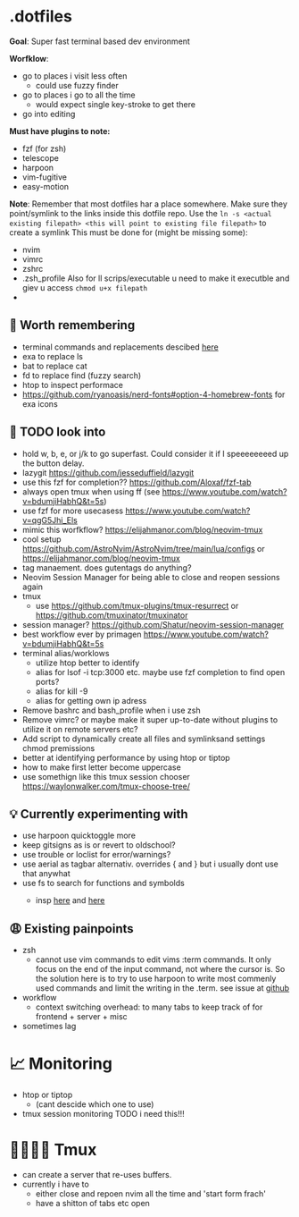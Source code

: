# .dotfiles

**Goal**: Super fast terminal based dev environment 

**Worfklow**:
- go to places i visit less often
    -  could use fuzzy finder
- go to places i go to all the time
    - would expect single key-stroke to get there
- go into editing 

**Must have plugins to note:**
- fzf (for zsh) 
- telescope
- harpoon
- vim-fugitive
- easy-motion


**Note**: Remember that most dotfiles har a place somewhere. Make sure they point/symlink to the links inside this dotfile repo. 
Use the `ln -s <actual existing filepath> <this will point to existing file filepath>` to create a symlink
This must be done for (might be missing some):
- nvim
- vimrc
- zshrc
- .zsh_profile
Also for ll scrips/executable u need to make it executble and giev u access
`chmod u+x filepath`
- 


## 🙇 Worth remembering
- terminal commands and replacements descibed [here](https://andrew.cloud/blog/dev-setup/)
- exa to replace ls
- bat to replace cat
- fd to replace find (fuzzy search)
- htop to inspect performace
- https://github.com/ryanoasis/nerd-fonts#option-4-homebrew-fonts for exa icons



## 🤷 TODO look into
- hold w, b, e, or j/k to go superfast. Could consider it if I speeeeeeeed up the button delay. 
- lazygit https://github.com/jesseduffield/lazygit
- use this fzf for completion?? https://github.com/Aloxaf/fzf-tab
- always open tmux when using ff (see https://www.youtube.com/watch?v=bdumjiHabhQ&t=5s)
- use fzf for more usecasess https://www.youtube.com/watch?v=qgG5Jhi_Els
- mimic this worfkflow? https://elijahmanor.com/blog/neovim-tmux
- cool setup https://github.com/AstroNvim/AstroNvim/tree/main/lua/configs or https://elijahmanor.com/blog/neovim-tmux
- tag manaement. does gutentags do anything?
- Neovim Session Manager for being able to close and reopen sessions again
- tmux
    - use https://github.com/tmux-plugins/tmux-resurrect or https://github.com/tmuxinator/tmuxinator
- session manager? https://github.com/Shatur/neovim-session-manager
- best workflow ever by primagen https://www.youtube.com/watch?v=bdumjiHabhQ&t=5s
- terminal alias/worklows
    - utilize htop better to identify 
    - alias for lsof -i tcp:3000 etc. maybe use fzf completion to find open ports? 
    - alias for kill -9 
    - alias for getting own ip adress
- Remove bashrc and bash_profile when i use zsh
- Remove vimrc? or maybe make it super up-to-date without plugins to utilize it on remote servers etc?
- Add script to dynamically create all files and symlinksand settings chmod premissions 
- better at identifying performance by using htop or tiptop 
- how to make first letter become uppercase
- use somethign like this tmux session chooser https://waylonwalker.com/tmux-choose-tree/


## 💡 Currently experimenting with 
- use harpoon quicktoggle more
- keep gitsigns as is or revert to oldschool?
- use trouble or loclist for error/warnings?
-  use aerial as tagbar alternativ. overrides { and  } but i usually dont use that anywhat
- use <leader>fs to search for functions and symbolds
    - insp [here](https://user-images.githubusercontent.com/39233597/110256294-57385c00-7f98-11eb-86e9-9f647bb2a659.mp4)  and [here](https://www.reddit.com/r/neovim/comments/m9vwy2/search_for_class_using_telescope_and_native_lsp/)

## 😩 Existing painpoints
- zsh 
    -  cannot use vim commands to edit vims :term commands. It only focus on the end of the input command, not where the cursor is. So the solution here is to try to use harpoon to write most commenly used commands and limit the writing in the .term. see issue at [github](https://github.com/neovim/neovim/issues/8805) 
- workflow
    - context switching overhead: to many tabs to keep track of for frontend + server + misc  
- sometimes lag  

# 📈 Monitoring
- htop or tiptop
    - (cant descide which one to use)
- tmux session monitoring TODO i need this!!!

# 👨👨👦👦 Tmux
- can create a server that re-uses buffers. 
- currently i have to 
    - either close and repoen nvim all the time and 'start form frach'
    - have a shitton of tabs etc open
